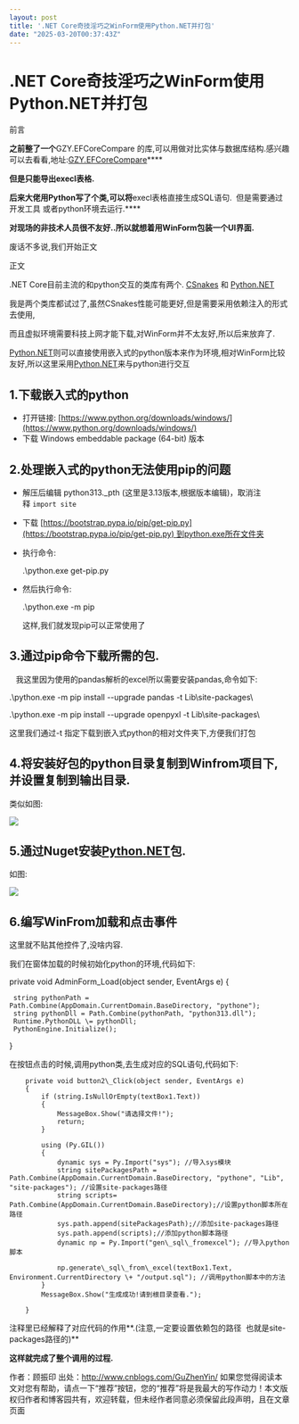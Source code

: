 ```yaml
---
layout: post
title: '.NET Core奇技淫巧之WinForm使用Python.NET并打包'
date: "2025-03-20T00:37:43Z"
---
```

.NET Core奇技淫巧之WinForm使用Python.NET并打包
====================================

前言

**之前整了一个**GZY.EFCoreCompare 的库,可以用做对比实体与数据库结构.感兴趣可以去看看,地址:[GZY.EFCoreCompare](https://github.com/l2999019/GZY.EFCoreCompare)****

****但是只能导出execl表格.****

**后来大佬用Python写了个类,可以将**execl表格直接生成SQL语句.  但是需要通过开发工具 或者python环境去运行.****

****对现场的非技术人员很不友好..所以就想着用WinForm包装一个UI界面.****

废话不多说,我们开始正文

正文

.NET Core目前主流的和python交互的类库有两个. [CSnakes](https://github.com/tonybaloney/CSnakes) 和 [Python.NET](https://github.com/pythonnet/pythonnet)

我是两个类库都试过了,虽然CSnakes性能可能更好,但是需要采用依赖注入的形式去使用,

而且虚拟环境需要科技上网才能下载,对WinForm并不太友好,所以后来放弃了.

[Python.NET](https://github.com/pythonnet/pythonnet)则可以直接使用嵌入式的python版本来作为环境,相对WinForm比较友好,所以这里采用[Python.NET](https://github.com/pythonnet/pythonnet)来与python进行交互

1.下载嵌入式的python
--------------

*   打开链接: [https://www.python.org/downloads/windows/](https://www.python.org/downloads/windows/)
*   下载 Windows embeddable package (64-bit) 版本

2.处理嵌入式的python无法使用pip的问题
------------------------

*   解压后编辑 python313.\_pth (这里是3.13版本,根据版本编辑)，取消注释 `import site`
*   下载 [https://bootstrap.pypa.io/pip/get-pip.py](https://bootstrap.pypa.io/pip/get-pip.py) 到python.exe所在文件夹
*   执行命令: 
    
    .\\python.exe get-pip.py
    
*   然后执行命令:
    
    .\\python.exe -m pip
    
    这样,我们就发现pip可以正常使用了
    

3.通过pip命令下载所需的包.
----------------

   我这里因为使用的pandas解析的excel所以需要安装pandas,命令如下:

.\\python.exe -m pip install --upgrade pandas -t Lib\\site-packages\\

.\\python.exe -m pip install --upgrade openpyxl -t Lib\\site-packages\\

这里我们通过-t 指定下载到嵌入式python的相对文件夹下,方便我们打包

4.将安装好包的python目录复制到Winfrom项目下,并设置复制到输出目录.
-----------------------------------------

类似如图:

![](https://img2024.cnblogs.com/blog/653851/202503/653851-20250319200347945-901746530.png)

5.通过Nuget安装[Python.NET](https://github.com/pythonnet/pythonnet)包.
-----------------------------------------------------------------

如图:

![](https://img2024.cnblogs.com/blog/653851/202503/653851-20250319200611796-1084373892.png)

6.编写WinFrom加载和点击事件
------------------

这里就不贴其他控件了,没啥内容.

我们在窗体加载的时候初始化python的环境,代码如下:

 private void AdminForm\_Load(object sender, EventArgs e)
 {

     string pythonPath = Path.Combine(AppDomain.CurrentDomain.BaseDirectory, "pythone");
     string pythonDll = Path.Combine(pythonPath, "python313.dll");
     Runtime.PythonDLL \= pythonDll;
     PythonEngine.Initialize();

 }

在按钮点击的时候,调用python类,去生成对应的SQL语句,代码如下:

        private void button2\_Click(object sender, EventArgs e)
        {
            if (string.IsNullOrEmpty(textBox1.Text))
            {
                MessageBox.Show("请选择文件!");
                return;
            }
          
            using (Py.GIL())
            {
                dynamic sys = Py.Import("sys"); //导入sys模块
                string sitePackagesPath = Path.Combine(AppDomain.CurrentDomain.BaseDirectory, "pythone", "Lib", "site-packages"); //设置site-packages路径
                string scripts= Path.Combine(AppDomain.CurrentDomain.BaseDirectory);//设置python脚本所在路径
                sys.path.append(sitePackagesPath);//添加site-packages路径
                sys.path.append(scripts);//添加python脚本路径
                dynamic np = Py.Import("gen\_sql\_fromexcel"); //导入python脚本

                np.generate\_sql\_from\_excel(textBox1.Text, Environment.CurrentDirectory \+ "/output.sql"); //调用python脚本中的方法
            }
            MessageBox.Show("生成成功!请到根目录查看.");

        }

注释里已经解释了对应代码的作用**.(注意,一定要设置依赖包的路径  也就是site-packages路径的)**

**这样就完成了整个调用的过程.**

作者：顾振印 出处：http://www.cnblogs.com/GuZhenYin/ 如果您觉得阅读本文对您有帮助，请点一下“推荐”按钮，您的“推荐”将是我最大的写作动力！本文版权归作者和博客园共有，欢迎转载，但未经作者同意必须保留此段声明，且在文章页面